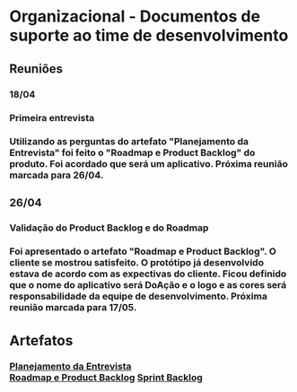 <h1>Organizacional - Documentos de suporte ao time de desenvolvimento</h1>
  <h2>Reuniões</h2>
    <h3>18/04<h/3>
      <h4>Primeira entrevista</h4>
        Utilizando as perguntas do artefato "Planejamento da Entrevista" foi feito o "Roadmap e Product Backlog" do produto. Foi acordado que será um aplicativo. Próxima reunião marcada para 26/04.
    <h3>26/04</h3>
      <h4>Validação do Product Backlog e do Roadmap</h4>
        Foi apresentado o artefato "Roadmap e Product Backlog". O cliente se mostrou satisfeito. O protótipo já desenvolvido estava de acordo com as expectivas do cliente. Ficou definido que o nome do aplicativo será DoAção e o logo e as cores será responsabilidade da equipe de desenvolvimento. Próxima reunião marcada para 17/05.
  
  <h2>Artefatos</h2>
    <a href="https://docs.google.com/document/d/1kNLbw2nEY9S8TI5mwbiwtaWM2nxrD2M6tKNa6169MiY/edit?usp=sharing">Planejamento da Entrevista</a><br>
    <a href="https://docs.google.com/spreadsheets/d/1P-Hk-MN6tNCxjGOM1KoyiTS9XWBt-WRoGZtN_s-qKTw/edit?usp=sharing">Roadmap e Product Backlog</a>
    <a href="https://trello.com/b/Z4cFe3ND/scrum">Sprint Backlog</a>
